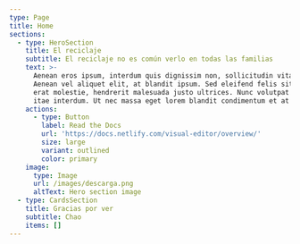 ```yaml
---
type: Page
title: Home
sections:
  - type: HeroSection
    title: El reciclaje
    subtitle: El reciclaje no es común verlo en todas las familias
    text: >-
      Aenean eros ipsum, interdum quis dignissim non, sollicitudin vitae nisl.
      Aenean vel aliquet elit, at blandit ipsum. Sed eleifend felis sit amet
      erat molestie, hendrerit malesuada justo ultrices. Nunc volutpat at erat
      itae interdum. Ut nec massa eget lorem blandit condimentum et at risus.
    actions:
      - type: Button
        label: Read the Docs
        url: 'https://docs.netlify.com/visual-editor/overview/'
        size: large
        variant: outlined
        color: primary
    image:
      type: Image
      url: /images/descarga.png
      altText: Hero section image
  - type: CardsSection
    title: Gracias por ver
    subtitle: Chao
    items: []
---
```

